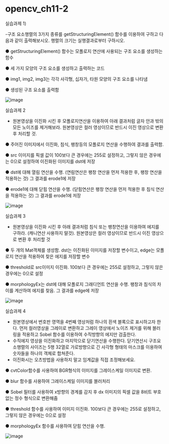 # opencv_ch11-2

실습과제 1)

-구조 요소행렬의 3가지 종류를 getStructuringElement() 함수를 이용하여 구하고 다음과 같이 출력해보시오. 행렬의 크기는 실행결과로부터 구하시오.

● getStructuringElement() 함수는 모폴로지 연산에 사용되는 구조 요소를 생성하는 함수

● 세 가지 모양의 구조 요소를 생성하고 출력하는 코드

● img1, img2, img3는 각각 사각형, 십자가, 타원 모양의 구조 요소를 나타냄

● 생성된 구조 요소를 출력함

![image](https://github.com/smHan22/opencv_ch11-2/assets/90818408/1d3f1d9f-5b15-4100-9cee-b3c42baa2d41)

실습과제 2

- 원본영상을 이진화 시킨 후 모폴로지연산을 이용하여 아래 결과처럼 글자 안과 밖의 모든 노이즈를 제거해보라. 원본영상은 컬러 영상이므로 반드시 이진 영상으로 변환 후 처리할 것.
 
● 주어진 이미지에서 이진화, 침식, 팽창등의 모폴로지 연산을 수행하여 결과를 출력함.

● src 이미지를 픽셀 값이 100보다 큰 경우에는 255로 설정하고, 그렇지 않은 경우에는 0으로 설정하여 이진화된 이미지를 dst에 저장

● dst에 대해 열림 연산을 수행. (연림연산은 팽창 연산을 먼저 적용한 후, 팽창 연산을 적용하는 것) 그 결과를 erode1에 저장

● erode1에 대해 닫힘 연산을 수행. (닫힘연산은 팽창 연산을 먼저 적용한 후 침식 연산을 적용하는 것) 그 결과를 erode1에 저장

![image](https://github.com/smHan22/opencv_ch11-2/assets/90818408/0ca2c4e2-fbfd-4485-b4f8-74fb11a22fc4)

실습과제 3

- 원본영상을 이진화 시킨 후 아래 결과처럼 침식 또는 팽창연산을 이용하여 에지를 구하라. (캐니연산 사용하지 말것). 원본영상은 컬러 영상이므로 반드시 이진 영상으로 변환 후 처리할 것

● 두 개의 Mat객체를 생성함. dst는 이진화된 이미지를 저장할 변수이고, edge는 모폴로지 연산을 적용하여 찾은 에지를 저장할 변수

● threshold로 src이미지 이진화. 100보다 큰 경우에는 255로 설정하고, 그렇지 않은 경우에는 0으로 설정

● morphologyEx는 dst에 대해 모폴로지 그래디언트 연산을 수행. 팽창과 침식의 차이를 계산하여 에지를 찾음. 그 결과를 edge에 저장

![image](https://github.com/smHan22/opencv_ch11-2/assets/90818408/d0a44cf3-704e-4c38-a88f-45feb1a28b18)

실습과제 4

- 원본영상에서 번호판 영역을 4번째 영상처럼 하나의 흰색 블록으로 표시하고자 한다. 먼저 컬러영상을 그레이로 변환하고 그레이 영상에서 노이즈 제거를 위해 블러링을 적용하고 Sobel 함수를 이용하여 수직방향의 에지만 검출한다.
- 수직에지 영상을 이진화하고 마지막으로 닫기연산을 수행한다. 닫기연산시 구조요소행렬의 사이즈는 5행 32열로 가로방향으로 긴 사각형 형태의 마스크를 이용하여 숫자들을 하나의 객체로 합쳐준다.
- 이진화시는 오츠방법을 사용하지 말고 임계값을 직접 조정해보세요.

 ●  cvtColor함수를 사용하여 BGR형식의 이미지를 그레이스케일 이미지로 변환.

 ● blur 함수를 사용하여 그레이스케일 이미지를 블러처리

 ● Sobel 필터를 사용하여 x방향의 경계를 감지 후 dx 이미지의 픽셀 값을 8비트 부호 없는 정수 형식으로 변환해줌

 ● threshold 함수를 사용하여 이미지 이진화. 100보다 큰 경우에는 255로 설정하고, 그렇지 않은 경우에는 0으로 설정

 ● morphologyEx 함수를 사용하여 닫힘 연산을 수행. 
 
![image](https://github.com/smHan22/opencv_ch11-2/assets/90818408/ab4124e1-e360-41a0-a57f-9d80303f8f30)
